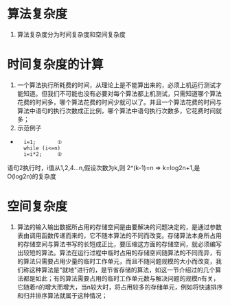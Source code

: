 #  算法复杂度

1.  算法复杂度分为时间复杂度和空间复杂度
# 时间复杂度的计算
1. 一个算法执行所耗费的时间，从理论上是不能算出来的，必须上机运行测试才能知道。但我们不可能也没有必要对每个算法都上机测试，只需知道哪个算法花费的时间多，哪个算法花费的时间少就可以了。并且一个算法花费的时间与算法中语句的执行次数成正比例，哪个算法中语句执行次数多，它花费时间就多；
2. 示范例子
-      	i=1;       ①
        while (i<=n)
        i=i*2;     ②
语句2执行时，i值从1,2,4...n,假设次数为k,则 2^(k-1)=n  => k=log2n+1,是O(log2n)的复杂度


# 空间复杂度
1. 算法的输入输出数据所占用的存储空间是由要解决的问题决定的，是通过参数表由调用函数传递而来的，它不随本算法的不同而改变。存储算法本身所占用的存储空间与算法书写的长短成正比，要压缩这方面的存储空间，就必须编写出较短的算法。算法在运行过程中临时占用的存储空间随算法的不同而异，有的算法只需要占用少量的临时工作单元，而且不随问题规模的大小而改变，我们称这种算法是“就地"进行的，是节省存储的算法，如这一节介绍过的几个算法都是如此；有的算法需要占用的临时工作单元数与解决问题的规模n有关，它随着n的增大而增大，当n较大时，将占用较多的存储单元，例如将快速排序和归并排序算法就属于这种情况；